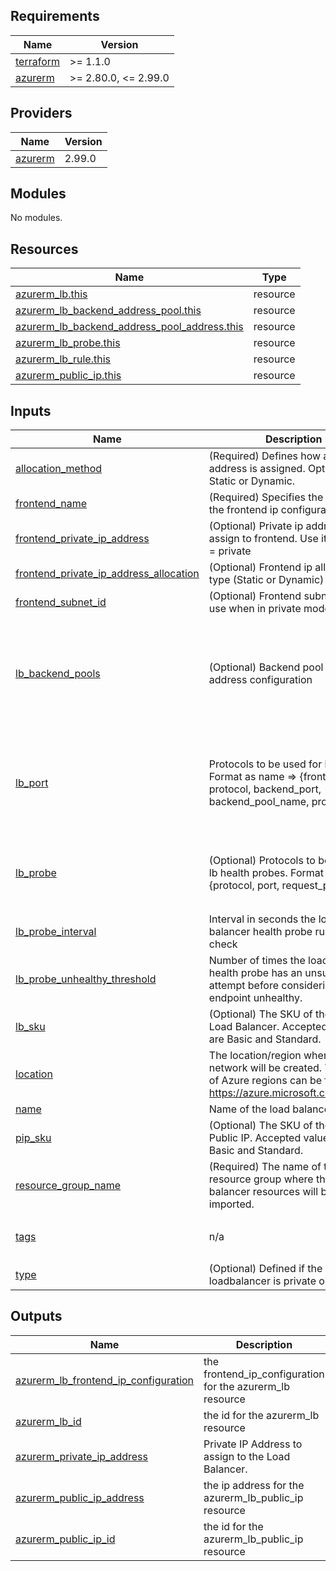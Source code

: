 <!-- markdownlint-disable -->
<!-- BEGINNING OF PRE-COMMIT-TERRAFORM DOCS HOOK -->
## Requirements

| Name | Version |
|------|---------|
| <a name="requirement_terraform"></a> [terraform](#requirement\_terraform) | >= 1.1.0 |
| <a name="requirement_azurerm"></a> [azurerm](#requirement\_azurerm) | >= 2.80.0, <= 2.99.0 |

## Providers

| Name | Version |
|------|---------|
| <a name="provider_azurerm"></a> [azurerm](#provider\_azurerm) | 2.99.0 |

## Modules

No modules.

## Resources

| Name | Type |
|------|------|
| [azurerm_lb.this](https://registry.terraform.io/providers/hashicorp/azurerm/latest/docs/resources/lb) | resource |
| [azurerm_lb_backend_address_pool.this](https://registry.terraform.io/providers/hashicorp/azurerm/latest/docs/resources/lb_backend_address_pool) | resource |
| [azurerm_lb_backend_address_pool_address.this](https://registry.terraform.io/providers/hashicorp/azurerm/latest/docs/resources/lb_backend_address_pool_address) | resource |
| [azurerm_lb_probe.this](https://registry.terraform.io/providers/hashicorp/azurerm/latest/docs/resources/lb_probe) | resource |
| [azurerm_lb_rule.this](https://registry.terraform.io/providers/hashicorp/azurerm/latest/docs/resources/lb_rule) | resource |
| [azurerm_public_ip.this](https://registry.terraform.io/providers/hashicorp/azurerm/latest/docs/resources/public_ip) | resource |

## Inputs

| Name | Description | Type | Default | Required |
|------|-------------|------|---------|:--------:|
| <a name="input_allocation_method"></a> [allocation\_method](#input\_allocation\_method) | (Required) Defines how an IP address is assigned. Options are Static or Dynamic. | `string` | `"Static"` | no |
| <a name="input_frontend_name"></a> [frontend\_name](#input\_frontend\_name) | (Required) Specifies the name of the frontend ip configuration. | `string` | `"LoadBalancerFrontEnd"` | no |
| <a name="input_frontend_private_ip_address"></a> [frontend\_private\_ip\_address](#input\_frontend\_private\_ip\_address) | (Optional) Private ip address to assign to frontend. Use it with type = private | `string` | `""` | no |
| <a name="input_frontend_private_ip_address_allocation"></a> [frontend\_private\_ip\_address\_allocation](#input\_frontend\_private\_ip\_address\_allocation) | (Optional) Frontend ip allocation type (Static or Dynamic) | `string` | `"Dynamic"` | no |
| <a name="input_frontend_subnet_id"></a> [frontend\_subnet\_id](#input\_frontend\_subnet\_id) | (Optional) Frontend subnet id to use when in private mode | `string` | `""` | no |
| <a name="input_lb_backend_pools"></a> [lb\_backend\_pools](#input\_lb\_backend\_pools) | (Optional) Backend pool and ip address configuration | <pre>list(object(<br>    {<br>      name = string<br>      ips = list(object(<br>        {<br>          ip      = string<br>          vnet_id = string<br>      }))<br>  }))</pre> | <pre>[<br>  {<br>    "ips": [],<br>    "name": "default"<br>  }<br>]</pre> | no |
| <a name="input_lb_port"></a> [lb\_port](#input\_lb\_port) | Protocols to be used for lb rules. Format as name => {frontend\_port, protocol, backend\_port, backend\_pool\_name, probe\_name} | <pre>map(object({<br>    frontend_port     = string<br>    protocol          = string<br>    backend_port      = string<br>    backend_pool_name = string<br>    probe_name        = string<br>  }))</pre> | `{}` | no |
| <a name="input_lb_probe"></a> [lb\_probe](#input\_lb\_probe) | (Optional) Protocols to be used for lb health probes. Format as name => {protocol, port, request\_path} | <pre>map(object({<br>    protocol     = string<br>    port         = string<br>    request_path = string<br>  }))</pre> | `{}` | no |
| <a name="input_lb_probe_interval"></a> [lb\_probe\_interval](#input\_lb\_probe\_interval) | Interval in seconds the load balancer health probe rule does a check | `number` | `5` | no |
| <a name="input_lb_probe_unhealthy_threshold"></a> [lb\_probe\_unhealthy\_threshold](#input\_lb\_probe\_unhealthy\_threshold) | Number of times the load balancer health probe has an unsuccessful attempt before considering the endpoint unhealthy. | `number` | `2` | no |
| <a name="input_lb_sku"></a> [lb\_sku](#input\_lb\_sku) | (Optional) The SKU of the Azure Load Balancer. Accepted values are Basic and Standard. | `string` | `"Basic"` | no |
| <a name="input_location"></a> [location](#input\_location) | The location/region where the core network will be created. The full list of Azure regions can be found at https://azure.microsoft.com/regions | `string` | n/a | yes |
| <a name="input_name"></a> [name](#input\_name) | Name of the load balancer. | `string` | n/a | yes |
| <a name="input_pip_sku"></a> [pip\_sku](#input\_pip\_sku) | (Optional) The SKU of the Azure Public IP. Accepted values are Basic and Standard. | `string` | `"Basic"` | no |
| <a name="input_resource_group_name"></a> [resource\_group\_name](#input\_resource\_group\_name) | (Required) The name of the resource group where the load balancer resources will be imported. | `string` | n/a | yes |
| <a name="input_tags"></a> [tags](#input\_tags) | n/a | `map(string)` | <pre>{<br>  "source": "terraform"<br>}</pre> | no |
| <a name="input_type"></a> [type](#input\_type) | (Optional) Defined if the loadbalancer is private or public | `string` | `"public"` | no |

## Outputs

| Name | Description |
|------|-------------|
| <a name="output_azurerm_lb_frontend_ip_configuration"></a> [azurerm\_lb\_frontend\_ip\_configuration](#output\_azurerm\_lb\_frontend\_ip\_configuration) | the frontend\_ip\_configuration for the azurerm\_lb resource |
| <a name="output_azurerm_lb_id"></a> [azurerm\_lb\_id](#output\_azurerm\_lb\_id) | the id for the azurerm\_lb resource |
| <a name="output_azurerm_private_ip_address"></a> [azurerm\_private\_ip\_address](#output\_azurerm\_private\_ip\_address) | Private IP Address to assign to the Load Balancer. |
| <a name="output_azurerm_public_ip_address"></a> [azurerm\_public\_ip\_address](#output\_azurerm\_public\_ip\_address) | the ip address for the azurerm\_lb\_public\_ip resource |
| <a name="output_azurerm_public_ip_id"></a> [azurerm\_public\_ip\_id](#output\_azurerm\_public\_ip\_id) | the id for the azurerm\_lb\_public\_ip resource |
<!-- END OF PRE-COMMIT-TERRAFORM DOCS HOOK -->
